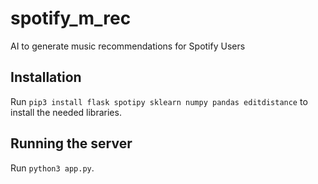 # spotify_m_rec
AI to generate music recommendations for Spotify Users

## Installation
Run `pip3 install flask spotipy sklearn numpy pandas editdistance` to install the needed libraries.

## Running the server
Run `python3 app.py`.
